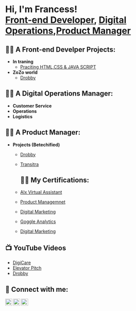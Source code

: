 <h1>Hi, I'm Francess! <br/><a href="https://github.com/joshmadakor1">Front-end Developer</a>, <a href="https://www.linkedin.com/in/francisca-zogli-874033150/">Digital Operations</a>,<a href="https://youtube.com/@francazogli6983?si=ADHAg15SxQtGyXfL">Product Manager</a></h1>


<h2>👨‍💻 A Front-end Develper Projects:</h2>

- <b>In traning </b>
  - [Praciting HTML,CSS & JAVA SCRIPT](https://github.com/joshmadakor1/Algorithms-Practice)
- <b>ZoZo world </b>
  - [Drobby](https://youtube.com/@francazogli6983?si=ADHAg15SxQtGyXfL)

    
<h2>👨‍💻 A Digital Operations Manager:</h2>

- <b>Customer Service </b>
- <b>Operations</b>
- <b>Logistics</b>

<h2>👨‍💻 A Product Manager:</h2>

- <b>Projects (Betechified)</b>
  - [Drobby](https://docs.google.com/presentation/d/1ttdBmeqLsgNVPBTFg9NcI2rkWW0FcsbN/edit?usp=sharing&ouid=108051410179121409712&rtpof=true&sd=true)
  - [Transitra](https://docs.google.com/presentation/d/1VrIwLv9RhsHj_AI7kS1Xz61iOFlj0s4F/edit?usp=sharing&ouid=108051410179121409712&rtpof=true&sd=true)  

 
    <h2>👨‍💻 My Certifications:</h2>

  - [Alx Virtual Assistant](https://drive.google.com/drive/folders/1vaTqEJitAKRdiJ2gtyXaRPIxMyUaN9Sc?usp=sharing)
  - [Product Managemnet](https://drive.google.com/drive/folders/1vaTqEJitAKRdiJ2gtyXaRPIxMyUaN9Sc?usp=sharing) 
  - [Digital Marketing](https://drive.google.com/drive/folders/1vaTqEJitAKRdiJ2gtyXaRPIxMyUaN9Sc?usp=sharing)
  - [Goggle Analytics](https://drive.google.com/drive/folders/1vaTqEJitAKRdiJ2gtyXaRPIxMyUaN9Sc?usp=sharing)
  - [Digital Marketing](https://drive.google.com/drive/folders/1vaTqEJitAKRdiJ2gtyXaRPIxMyUaN9Sc?usp=sharing)
    
<h2>📺 YouTube Videos</h2>

- [DigiCare](https://youtu.be/OvBd9aYTZ0A?si=nVN2OT8nWY07QapI)
- [Elevator Pitch](https://youtu.be/hFGHzOksPiY?si=Vqt8FXJ_A9gnZu12)
- [Drobby](https://docs.google.com/presentation/d/1VrIwLv9RhsHj_AI7kS1Xz61iOFlj0s4F/edit?usp=sharing&ouid=108051410179121409712&rtpof=true&sd=true)

  
<h2> 🤳 Connect with me:</h2>

[<img align="left" alt="JoshMadakor | YouTube" width="22px" src="https://cdn.jsdelivr.net/npm/simple-icons@v3/icons/youtube.svg" />][youtube]
[<img align="left" alt="JoshMadakor | LinkedIn" width="22px" src="https://cdn.jsdelivr.net/npm/simple-icons@v3/icons/linkedin.svg" />][linkedin]
[<img align="left" alt="JoshMadakor | Instagram" width="22px" src="https://cdn.jsdelivr.net/npm/simple-icons@v3/icons/instagram.svg" />][instagram]

[youtube]: https://youtube.com/@francazogli6983?si=ru-0598_KlWf2UJY
[instagram]: https://www.instagram.com/kubetoffee28?utm_source=qr&igsh=MTYxb3JtbGsyYmJxOA==
[linkedin]: https://www.linkedin.com/in/francisca-zogli-874033150/
<!--
**joshmadakor1/joshmadakor1** is a ✨ _special_ ✨ repository because its `README.md` (this file) appears on your GitHub profile.

Here are some ideas to get you started:

- 🔭 I’m currently working on ...
- 🌱 I’m currently learning ...
- 👯 I’m looking to collaborate on ...
- 🤔 I’m looking for help with ...
- 💬 Ask me about ...
- 📫 How to reach me: ...
- 😄 Pronouns: ...
- ⚡ Fun fact: ...
-->
